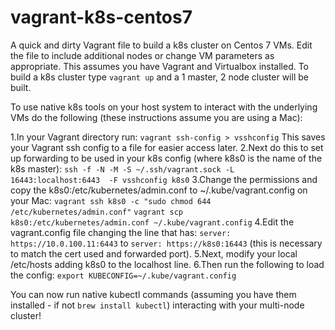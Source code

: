 # vagrant-k8s-centos7
A quick and dirty Vagrant file to build a k8s cluster on Centos 7 VMs.  Edit the file to include additional nodes or change VM parameters as appropriate.  This assumes you have Vagrant and Virtualbox installed.  To build a k8s cluster type `vagrant up` and a 1 master, 2 node cluster will be built.

To use native k8s tools on your host system to interact with the underlying VMs do the following (these instructions assume you are using a Mac):

1.In your Vagrant directory run:
`vagrant ssh-config > vsshconfig`
This saves your Vagrant ssh config to a file for easier access later.
2.Next do this to set up forwarding to be used in your k8s config (where k8s0 is the name of the k8s master):
`ssh -f -N -M -S ~/.ssh/vagrant.sock -L 16443:localhost:6443  -F vsshconfig k8s0`
3.Change the permissions and copy the k8s0:/etc/kubernetes/admin.conf to ~/.kube/vagrant.config on your Mac:
`vagrant ssh k8s0 -c "sudo chmod 644 /etc/kubernetes/admin.conf"`
`vagrant scp k8s0:/etc/kubernetes/admin.conf ~/.kube/vagrant.config`
4.Edit the vagrant.config file changing the line that has:
`server: https://10.0.100.11:6443` to `server: https://k8s0:16443` (this is necessary to match the cert used and forwarded port).
5.Next, modify your local /etc/hosts adding k8s0 to the localhost line.
6.Then run the following to load the config:
`export KUBECONFIG=~/.kube/vagrant.config`

You can now run native kubectl commands (assuming you have them installed - if not `brew install kubectl`) interacting with your multi-node cluster!
